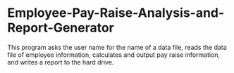 # Employee-Pay-Raise-Analysis-and-Report-Generator

This program asks the user name for the name of a data file, reads the data file of employee information, calculates and output pay raise information, and writes a report to the hard drive.
